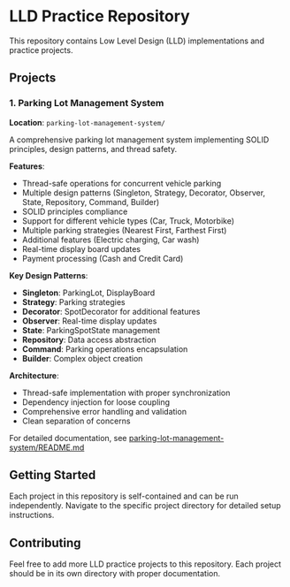 # LLD Practice Repository

This repository contains Low Level Design (LLD) implementations and practice projects.

## Projects

### 1. Parking Lot Management System
**Location**: `parking-lot-management-system/`

A comprehensive parking lot management system implementing SOLID principles, design patterns, and thread safety.

**Features**:
- Thread-safe operations for concurrent vehicle parking
- Multiple design patterns (Singleton, Strategy, Decorator, Observer, State, Repository, Command, Builder)
- SOLID principles compliance
- Support for different vehicle types (Car, Truck, Motorbike)
- Multiple parking strategies (Nearest First, Farthest First)
- Additional features (Electric charging, Car wash)
- Real-time display board updates
- Payment processing (Cash and Credit Card)

**Key Design Patterns**:
- **Singleton**: ParkingLot, DisplayBoard
- **Strategy**: Parking strategies
- **Decorator**: SpotDecorator for additional features
- **Observer**: Real-time display updates
- **State**: ParkingSpotState management
- **Repository**: Data access abstraction
- **Command**: Parking operations encapsulation
- **Builder**: Complex object creation

**Architecture**:
- Thread-safe implementation with proper synchronization
- Dependency injection for loose coupling
- Comprehensive error handling and validation
- Clean separation of concerns

For detailed documentation, see [parking-lot-management-system/README.md](parking-lot-management-system/README.md)

## Getting Started

Each project in this repository is self-contained and can be run independently. Navigate to the specific project directory for detailed setup instructions.

## Contributing

Feel free to add more LLD practice projects to this repository. Each project should be in its own directory with proper documentation.